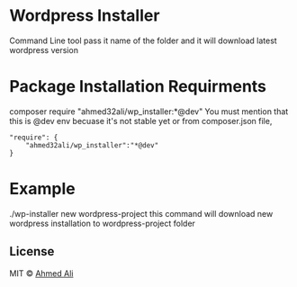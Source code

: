 # Wordpress Installer

Command Line tool pass it name of the folder and it will download latest wordpress version 

# Package Installation Requirments
composer require "ahmed32ali/wp_installer:*@dev"
You must mention that this is @dev env becuase it's not stable yet or from composer.json file,



    "require": {
        "ahmed32ali/wp_installer":"*@dev"
    }

# Example 
./wp-installer new wordpress-project
this command will download new wordpress installation to wordpress-project folder 

 
 ## License
 
 MIT © [Ahmed Ali](https://github.com/ahmed32ali)